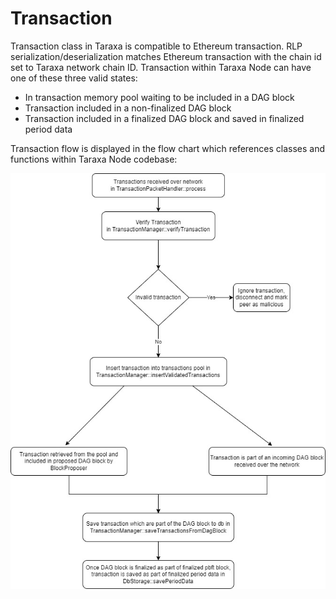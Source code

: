 # Transaction

Transaction class in Taraxa is compatible to Ethereum transaction. RLP serialization/deserialization matches Ethereum transaction with the chain id set to Taraxa network chain ID. Transaction within Taraxa Node can have one of these three valid states:

* In transaction memory pool waiting to be included in a DAG block
* Transaction included in a non-finalized DAG block
* Transaction included in a finalized DAG block and saved in finalized period data

Transaction flow is displayed in the flow chart which references classes and functions within Taraxa Node codebase:

![Transaction flow chart](transaction.jpg)
